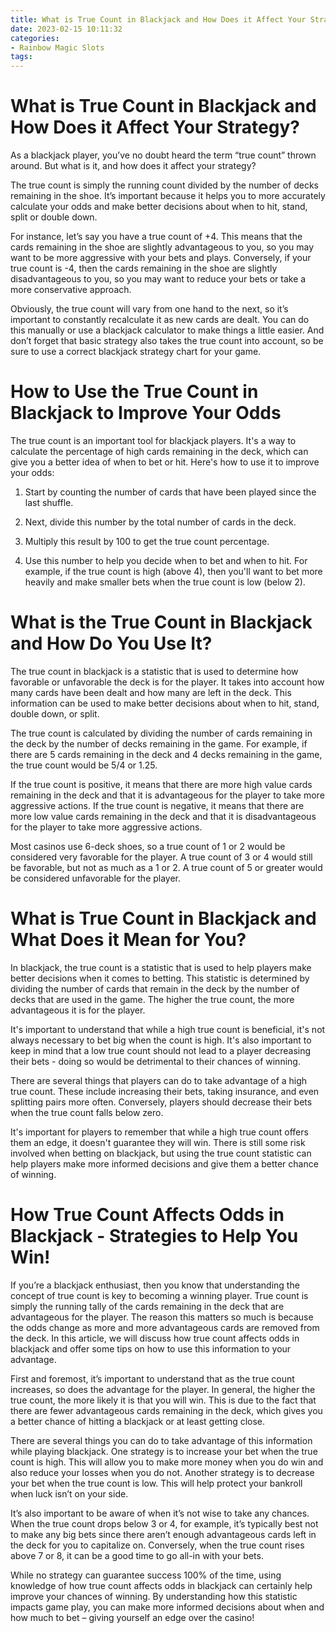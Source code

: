```yaml
---
title: What is True Count in Blackjack and How Does it Affect Your Strategy
date: 2023-02-15 10:11:32
categories:
- Rainbow Magic Slots
tags:
---
```



#  What is True Count in Blackjack and How Does it Affect Your Strategy?

As a blackjack player, you’ve no doubt heard the term “true count” thrown around. But what is it, and how does it affect your strategy?

The true count is simply the running count divided by the number of decks remaining in the shoe. It’s important because it helps you to more accurately calculate your odds and make better decisions about when to hit, stand, split or double down.

For instance, let’s say you have a true count of +4. This means that the cards remaining in the shoe are slightly advantageous to you, so you may want to be more aggressive with your bets and plays. Conversely, if your true count is -4, then the cards remaining in the shoe are slightly disadvantageous to you, so you may want to reduce your bets or take a more conservative approach.

Obviously, the true count will vary from one hand to the next, so it’s important to constantly recalculate it as new cards are dealt. You can do this manually or use a blackjack calculator to make things a little easier. And don’t forget that basic strategy also takes the true count into account, so be sure to use a correct blackjack strategy chart for your game.

#  How to Use the True Count in Blackjack to Improve Your Odds

The true count is an important tool for blackjack players. It's a way to calculate the percentage of high cards remaining in the deck, which can give you a better idea of when to bet or hit. Here's how to use it to improve your odds:

1. Start by counting the number of cards that have been played since the last shuffle.

2. Next, divide this number by the total number of cards in the deck.

3. Multiply this result by 100 to get the true count percentage.

4. Use this number to help you decide when to bet and when to hit. For example, if the true count is high (above 4), then you'll want to bet more heavily and make smaller bets when the true count is low (below 2).

#  What is the True Count in Blackjack and How Do You Use It?

The true count in blackjack is a statistic that is used to determine how favorable or unfavorable the deck is for the player. It takes into account how many cards have been dealt and how many are left in the deck. This information can be used to make better decisions about when to hit, stand, double down, or split.

The true count is calculated by dividing the number of cards remaining in the deck by the number of decks remaining in the game. For example, if there are 5 cards remaining in the deck and 4 decks remaining in the game, the true count would be 5/4 or 1.25.

If the true count is positive, it means that there are more high value cards remaining in the deck and that it is advantageous for the player to take more aggressive actions. If the true count is negative, it means that there are more low value cards remaining in the deck and that it is disadvantageous for the player to take more aggressive actions.

Most casinos use 6-deck shoes, so a true count of 1 or 2 would be considered very favorable for the player. A true count of 3 or 4 would still be favorable, but not as much as a 1 or 2. A true count of 5 or greater would be considered unfavorable for the player.

#  What is True Count in Blackjack and What Does it Mean for You?

In blackjack, the true count is a statistic that is used to help players make better decisions when it comes to betting. This statistic is determined by dividing the number of cards that remain in the deck by the number of decks that are used in the game. The higher the true count, the more advantageous it is for the player.

It's important to understand that while a high true count is beneficial, it's not always necessary to bet big when the count is high. It's also important to keep in mind that a low true count should not lead to a player decreasing their bets - doing so would be detrimental to their chances of winning.

There are several things that players can do to take advantage of a high true count. These include increasing their bets, taking insurance, and even splitting pairs more often. Conversely, players should decrease their bets when the true count falls below zero.

It's important for players to remember that while a high true count offers them an edge, it doesn't guarantee they will win. There is still some risk involved when betting on blackjack, but using the true count statistic can help players make more informed decisions and give them a better chance of winning.

#  How True Count Affects Odds in Blackjack - Strategies to Help You Win!

If you’re a blackjack enthusiast, then you know that understanding the concept of true count is key to becoming a winning player. True count is simply the running tally of the cards remaining in the deck that are advantageous for the player. The reason this matters so much is because the odds change as more and more advantageous cards are removed from the deck. In this article, we will discuss how true count affects odds in blackjack and offer some tips on how to use this information to your advantage.

First and foremost, it’s important to understand that as the true count increases, so does the advantage for the player. In general, the higher the true count, the more likely it is that you will win. This is due to the fact that there are fewer advantageous cards remaining in the deck, which gives you a better chance of hitting a blackjack or at least getting close.

There are several things you can do to take advantage of this information while playing blackjack. One strategy is to increase your bet when the true count is high. This will allow you to make more money when you do win and also reduce your losses when you do not. Another strategy is to decrease your bet when the true count is low. This will help protect your bankroll when luck isn’t on your side.

It’s also important to be aware of when it’s not wise to take any chances. When the true count drops below 3 or 4, for example, it’s typically best not to make any big bets since there aren’t enough advantageous cards left in the deck for you to capitalize on. Conversely, when the true count rises above 7 or 8, it can be a good time to go all-in with your bets.

While no strategy can guarantee success 100% of the time, using knowledge of how true count affects odds in blackjack can certainly help improve your chances of winning. By understanding how this statistic impacts game play, you can make more informed decisions about when and how much to bet – giving yourself an edge over the casino!